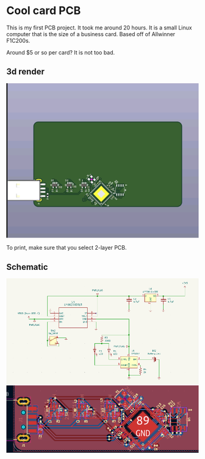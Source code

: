 # Cool card PCB

This is my first PCB project. It took me around 20 hours.
It is a small Linux computer that is the size of a business card. Based off of Allwinner F1C200s.

Around $5 or so per card? It is not too bad.

## 3d render

![](./image_720.png)

To print, make sure that you select 2-layer PCB.

## Schematic

![](./Screenshot_20240817_150530-1.png)
![](./Screenshot_20240822_221516.png)
